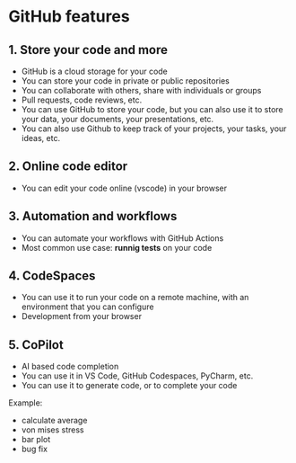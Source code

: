 # GitHub features

## 1. Store your code and more

* GitHub is a cloud storage for your code
* You can store your code in private or public repositories
* You can collaborate with others, share with individuals or groups
* Pull requests, code reviews, etc.
* You can use GitHub to store your code, but you can also use it to store your data, your documents, your presentations, etc.
* You can also use Github to keep track of your projects, your tasks, your ideas, etc.

## 2. Online code editor

* You can edit your code online (vscode) in your browser

## 3. Automation and workflows

* You can automate your workflows with GitHub Actions
* Most common use case: **runnig tests** on your code

## 4. CodeSpaces

* You can use it to run your code on a remote machine, with an environment that you can configure
* Development from your browser

## 5. CoPilot

* AI based code completion
* You can use it in VS Code, GitHub Codespaces, PyCharm, etc.
* You can use it to generate code, or to complete your code

Example:

* calculate average
* von mises stress
* bar plot
* bug fix
